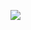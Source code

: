 [![](https://visitcount.itsvg.in/api?id=sixhundredseventy&icon=0&color=0)](https://visitcount.itsvg.in)
